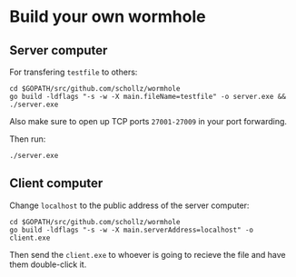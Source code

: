 # Build your own wormhole

## Server computer

For transfering `testfile` to others:

```
cd $GOPATH/src/github.com/schollz/wormhole
go build -ldflags "-s -w -X main.fileName=testfile" -o server.exe && ./server.exe
```

Also make sure to open up TCP ports `27001-27009` in your port forwarding.

Then run:

```
./server.exe
```


## Client computer

Change `localhost` to the public address of the server computer:

```
cd $GOPATH/src/github.com/schollz/wormhole
go build -ldflags "-s -w -X main.serverAddress=localhost" -o client.exe
```

Then send the `client.exe` to whoever is going to recieve the file and have them double-click it.
